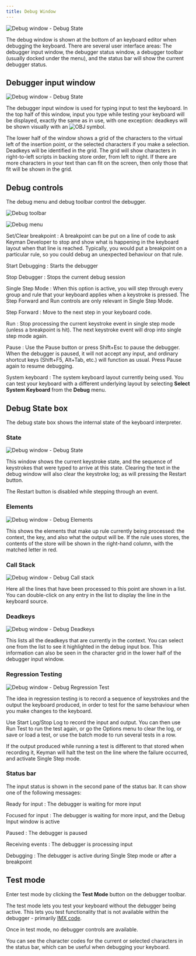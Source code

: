 ```yaml
---
title: Debug Window
---
```

  
![Debug window - Debug State](/cdn/dev/img/developer/100/ui/frmKeymanWizard_Debug_State.png)

The debug window is shown at the bottom of an keyboard editor when
debugging the keyboard. There are several user interface areas: The
debugger input window, the debugger status window, a debugger toolbar
(usually docked under the menu), and the status bar will show the
current debugger status.

## Debugger input window

![Debug window - Debug State](/cdn/dev/img/developer/100/ui/frmDebug.png)

The debugger input window is used for typing input to test the keyboard.
In the top half of this window, input you type while testing your
keyboard will be displayed, exactly the same as in use, with one
exception: deadkeys will be shown visually with an
![OBJ](/cdn/dev/img/developer/90/ui/obj.gif) symbol.

The lower half of the window shows a grid of the characters to the
virtual left of the insertion point, or the selected characters if you
make a selection. Deadkeys will be identified in the grid. The grid will
show characters in right-to-left scripts in backing store order, from
left to right. If there are more characters in your text than can fit on
the screen, then only those that fit will be shown in the grid.

## Debug controls

The debug menu and debug toolbar control the debugger.

![Debug toolbar](/cdn/dev/img/developer/100/ui/Debug_Toolbar.png)

![Debug menu](/cdn/dev/img/developer/100/ui/Debug_Menu.png)

Set/Clear breakpoint
:   A breakpoint can be put on a line of code to ask Keyman Developer to
    stop and show what is happening in the keyboard layout when that
    line is reached. Typically, you would put a breakpoint on a
    particular rule, so you could debug an unexpected behaviour on that
    rule.

Start Debugging
:   Starts the debugger

Stop Debugger
:   Stops the current debug session

Single Step Mode
:   When this option is active, you will step through every group and
    rule that your keyboard applies when a keystroke is pressed. The
    Step Forward and Run controls are only relevant in Single Step Mode.

Step Forward
:   Move to the next step in your keyboard code.

Run
:   Stop processing the current keystroke event in single step mode
    (unless a breakpoint is hit). The next keystroke event will drop
    into single step mode again.

Pause
:   Use the Pause button or press Shift+Esc to pause the debugger. When
    the debugger is paused, it will not accept any input, and ordinary
    shortcut keys (Shift+F5, Alt+Tab, etc.) will function as usual.
    Press Pause again to resume debugging.

System keyboard
:   The system keyboard layout currently being used. You can test your
    keyboard with a different underlying layout by selecting
    **Select System Keyboard** from the
    **Debug** menu.

## Debug State box

The debug state box shows the internal state of the keyboard
interpreter.

### State

![Debug window - Debug State](/cdn/dev/img/developer/100/ui/frmKeymanWizard_Debug_State.png)

This window shows the current keystroke state, and the sequence of
keystrokes that were typed to arrive at this state. Clearing the text in
the debug window will also clear the keystroke log; as will pressing the
Restart button.

The Restart button is disabled while stepping through an event.

### Elements

![Debug window - Debug Elements](/cdn/dev/img/developer/100/ui/frmKeymanWizard_Debug_Elements.png)

This shows the elements that make up rule currently being processed: the
context, the key, and also what the output will be. If the rule uses
stores, the contents of the store will be shown in the right-hand
column, with the matched letter in red.

### Call Stack

![Debug window - Debug Call stack](/cdn/dev/img/developer/100/ui/frmKeymanWizard_Debug_CallStack.png)

Here all the lines that have been processed to this point are shown in a
list. You can double-click on any entry in the list to display the line
in the keyboard source.

### Deadkeys

![Debug window - Debug Deadkeys](/cdn/dev/img/developer/100/ui/frmKeymanWizard_Debug_Deadkeys.png)

This lists all the deadkeys that are currently in the context. You can
select one from the list to see it highlighted in the debug input box.
This information can also be seen in the character grid in the lower
half of the debugger input window.

### Regression Testing

![Debug window - Debug Regression Test](/cdn/dev/img/developer/100/ui/frmKeymanWizard_Debug_RegressionTest.png)

The idea in regression testing is to record a sequence of keystrokes and
the output the keyboard produced, in order to test for the same
behaviour when you make changes to the keyboard.

Use Start Log/Stop Log to record the input and output. You can then use
Run Test to run the test again, or go the Options menu to clear the log,
or save or load a test, or use the batch mode to run several tests in a
row.

If the output produced while running a test is different to that stored
when recording it, Keyman will halt the test on the line where the
failure occurred, and activate Single Step mode.

### Status bar

The input status is shown in the second pane of the status bar. It can
show one of the following messages:

Ready for input
:   The debugger is waiting for more input

Focused for input
:   The debugger is waiting for more input, and the Debug Input window
    is active

Paused
:   The debugger is paused

Receiving events
:   The debugger is processing input

Debugging
:   The debugger is active during Single Step mode or after a breakpoint

## Test mode

Enter test mode by clicking the **Test Mode**
button on the debugger toolbar.

The test mode lets you test your keyboard without the debugger being
active. This lets you test functionality that is not available within
the debugger - primarily [IMX code](../guides/develop/imx/).

Once in test mode, no debugger controls are available.

You can see the character codes for the current or selected characters
in the status bar, which can be useful when debugging your keyboard.
